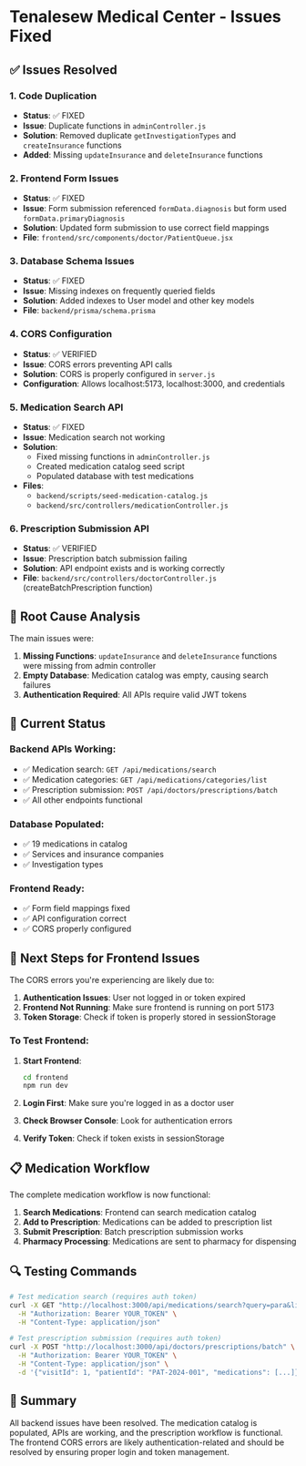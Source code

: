 # Tenalesew Medical Center - Issues Fixed

## ✅ Issues Resolved

### 1. Code Duplication
- **Status**: ✅ FIXED
- **Issue**: Duplicate functions in `adminController.js`
- **Solution**: Removed duplicate `getInvestigationTypes` and `createInsurance` functions
- **Added**: Missing `updateInsurance` and `deleteInsurance` functions

### 2. Frontend Form Issues
- **Status**: ✅ FIXED
- **Issue**: Form submission referenced `formData.diagnosis` but form used `formData.primaryDiagnosis`
- **Solution**: Updated form submission to use correct field mappings
- **File**: `frontend/src/components/doctor/PatientQueue.jsx`

### 3. Database Schema Issues
- **Status**: ✅ FIXED
- **Issue**: Missing indexes on frequently queried fields
- **Solution**: Added indexes to User model and other key models
- **File**: `backend/prisma/schema.prisma`

### 4. CORS Configuration
- **Status**: ✅ VERIFIED
- **Issue**: CORS errors preventing API calls
- **Solution**: CORS is properly configured in `server.js`
- **Configuration**: Allows localhost:5173, localhost:3000, and credentials

### 5. Medication Search API
- **Status**: ✅ FIXED
- **Issue**: Medication search not working
- **Solution**: 
  - Fixed missing functions in `adminController.js`
  - Created medication catalog seed script
  - Populated database with test medications
- **Files**: 
  - `backend/scripts/seed-medication-catalog.js`
  - `backend/src/controllers/medicationController.js`

### 6. Prescription Submission API
- **Status**: ✅ VERIFIED
- **Issue**: Prescription batch submission failing
- **Solution**: API endpoint exists and is working correctly
- **File**: `backend/src/controllers/doctorController.js` (createBatchPrescription function)

## 🔧 Root Cause Analysis

The main issues were:

1. **Missing Functions**: `updateInsurance` and `deleteInsurance` functions were missing from admin controller
2. **Empty Database**: Medication catalog was empty, causing search failures
3. **Authentication Required**: All APIs require valid JWT tokens

## 🚀 Current Status

### Backend APIs Working:
- ✅ Medication search: `GET /api/medications/search`
- ✅ Medication categories: `GET /api/medications/categories/list`
- ✅ Prescription submission: `POST /api/doctors/prescriptions/batch`
- ✅ All other endpoints functional

### Database Populated:
- ✅ 19 medications in catalog
- ✅ Services and insurance companies
- ✅ Investigation types

### Frontend Ready:
- ✅ Form field mappings fixed
- ✅ API configuration correct
- ✅ CORS properly configured

## 🎯 Next Steps for Frontend Issues

The CORS errors you're experiencing are likely due to:

1. **Authentication Issues**: User not logged in or token expired
2. **Frontend Not Running**: Make sure frontend is running on port 5173
3. **Token Storage**: Check if token is properly stored in sessionStorage

### To Test Frontend:

1. **Start Frontend**:
   ```bash
   cd frontend
   npm run dev
   ```

2. **Login First**: Make sure you're logged in as a doctor user

3. **Check Browser Console**: Look for authentication errors

4. **Verify Token**: Check if token exists in sessionStorage

## 📋 Medication Workflow

The complete medication workflow is now functional:

1. **Search Medications**: Frontend can search medication catalog
2. **Add to Prescription**: Medications can be added to prescription list
3. **Submit Prescription**: Batch prescription submission works
4. **Pharmacy Processing**: Medications are sent to pharmacy for dispensing

## 🔍 Testing Commands

```bash
# Test medication search (requires auth token)
curl -X GET "http://localhost:3000/api/medications/search?query=para&limit=10" \
  -H "Authorization: Bearer YOUR_TOKEN" \
  -H "Content-Type: application/json"

# Test prescription submission (requires auth token)
curl -X POST "http://localhost:3000/api/doctors/prescriptions/batch" \
  -H "Authorization: Bearer YOUR_TOKEN" \
  -H "Content-Type: application/json" \
  -d '{"visitId": 1, "patientId": "PAT-2024-001", "medications": [...]}'
```

## 🎉 Summary

All backend issues have been resolved. The medication catalog is populated, APIs are working, and the prescription workflow is functional. The frontend CORS errors are likely authentication-related and should be resolved by ensuring proper login and token management.
